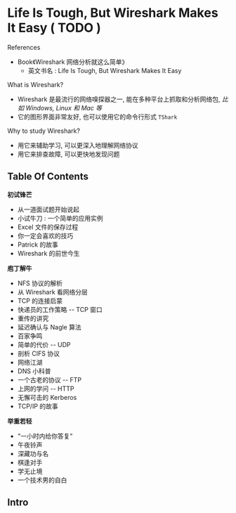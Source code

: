 # Life Is Tough, But Wireshark Makes It Easy ( TODO )

References

- Book《Wireshark 网络分析就这么简单》
    - 英文书名 : Life Is Tough, But Wireshark Makes It Easy

What is Wireshark?

- Wireshark 是最流行的网络嗅探器之一, 能在多种平台上抓取和分析网络包, _比如 Windows, Linux 和 Mac 等_
- 它的图形界面非常友好, 也可以使用它的命令行形式 `TShark`

Why to study Wireshark?

- 用它来辅助学习, 可以更深入地理解网络协议
- 用它来排查故障, 可以更快地发现问题

## Table Of Contents

**初试锋芒**

- 从一道面试题开始说起
- 小试牛刀 : 一个简单的应用实例
- Excel 文件的保存过程
- 你一定会喜欢的技巧
- Patrick 的故事
- Wireshark 的前世今生

**庖丁解牛**

- NFS 协议的解析
- 从 Wireshark 看网络分层
- TCP 的连接启蒙
- 快递员的工作策略 -- TCP 窗口
- 重传的讲究
- 延迟确认与 Nagle 算法
- 百家争鸣
- 简单的代价 -- UDP
- 剖析 CIFS 协议
- 网络江湖
- DNS 小科普
- 一个古老的协议 -- FTP
- 上网的学问 -- HTTP
- 无懈可击的 Kerberos
- TCP/IP 的故事

**举重若轻**

- "一小时内给你答复"
- 午夜铃声
- 深藏功与名
- 棋逢对手
- 学无止境
- 一个技术男的自白

## Intro
